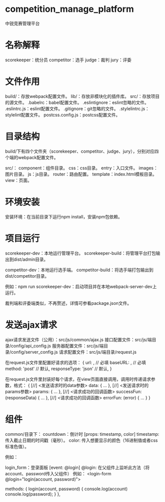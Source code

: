 # competition_manage_platform
中锐竞赛管理平台

# 名称解释
scorekeeper：统分员
competitor：选手
judge：裁判
jury：评委

# 文件作用

build/：存放webpack配置文件。
lib/：存放非模块化的插件库。
src/：存放项目的源文件。
.babelrc：babel配置文件。
.eslintignore：eslint忽略的文件。
.eslintrc.js：eslint配置文件。
.gitignore：git忽略的文件。
.stylelintrc.js：stylelint配置文件。
postcss.config.js：postcss配置文件。

# 目录结构

build/下有四个文件夹（scorekeeper、competitor、judge、jury），分别对应四个端的webpack配置文件。

src/：
component：组件目录。
css：css目录。
entry：入口文件。
images：图片目录。
js：js目录。
router：路由配置。
template：index.html模板目录。
view：页面。

# 环境安装

安装环境：在当前目录下运行npm install，安装npm包依赖。

# 项目运行

scorekeeper-dev：本地运行管理平台。
scorekeeper-build：将管理平台打包输出到dist/admin目录。

competitor-dev：本地运行选手端。
competitor-build：将选手端打包输出到dist/competitor目录。

例如：npm run scorekeeper-dev：启动项目并在本地webpack-server-dev上运行。

裁判端和评委端类似，不再赘述，详情可参看package.json文件。

# 发送ajax请求

ajax请求发送文件（公用）：src/js/common/ajax.js
接口配置文件：src/js/端目录/config/api_config.js
服务器配置文件：src/js/端目录/config/server_config.js
请求配置文件：src/js/端目录/request.js

在request.js文件里配置好请求的选项：
{
  url: <String>,  // 必填
  baseURL: <String>,  // 必填
  method: 'post' // 默认,
  responseType: 'json'  // 默认,
}

在request.js文件里封装好每个请求，在view页面直接调用，调用时传递请求参数，格式：
{
  [//] <发送请求时的data参数>
  data: {
    ...
  },
  [//] <发送请求时的params参数>
  params: {
    ...
  },
  [//] <请求成功的回调函数>
  successFun: (responseData) {
    ...
  },
  [//] <请求成功的回调函数>
  errorFun: (error) {
    ...
  }
}

# 组件
common/目录下：
countdown：倒计时 [props: timestamp, color]
  timestamp: 传入截止日期的时间戳（毫秒）。
  color: 传入想要显示的颜色（16进制值或者css标准色值）。

  例如：
  <countdown timestamp="1531186363000" color="red"></countdown>


login_form：登录面板 [event: @login]
  @login: 在父组件上监听此方法（将account、password传入父组件）
  例如：
  <login-form @login="login(account, password)"></login-form>

  methods: {
    login(account, password) {
      console.log(account)
      console.log(password);
    }
  },






